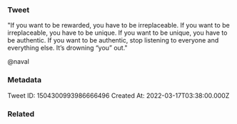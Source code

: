 ### Tweet
"If you want to be rewarded, you have to be irreplaceable.
If you want to be irreplaceable, you have to be unique.
If you want to be unique, you have to be authentic.
If you want to be authentic, stop listening to everyone and everything else. 
It’s drowning “you” out."

@naval

### Metadata
Tweet ID: 1504300993986666496
Created At: 2022-03-17T03:38:00.000Z

### Related

